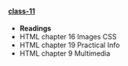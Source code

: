 #### [class-11](/week-2/class-11)
* **Readings**
 * HTML chapter 16 Images CSS
 * HTML chapter 19 Practical Info
 * HTML chapter 9 Multimedia
